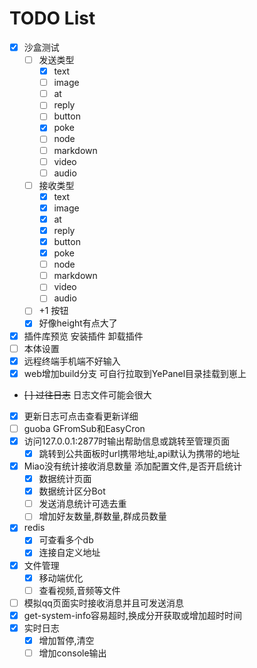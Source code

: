 # TODO List

- [x] 沙盒测试
    - [ ] 发送类型
        - [x] text
        - [ ] image
        - [ ] at
        - [ ] reply
        - [ ] button
        - [x] poke
        - [ ] node
        - [ ] markdown
        - [ ] video
        - [ ] audio
    - [ ] 接收类型
        - [x] text
        - [x] image
        - [x] at
        - [x] reply
        - [x] button
        - [x] poke
        - [ ] node
        - [ ] markdown
        - [ ] video
        - [ ] audio
    - [ ] +1 按钮
    - [x] 好像height有点大了
- [x] 插件库预览 安装插件 卸载插件
- [ ] 本体设置
- [x] 远程终端手机端不好输入
- [x] web增加build分支 可自行拉取到YePanel目录挂载到崽上
- ~~[ ] 过往日志~~ 日志文件可能会很大
- [x] 更新日志可点击查看更新详细
- [ ] guoba GFromSub和EasyCron
- [x] 访问127.0.0.1:2877时输出帮助信息或跳转至管理页面
    - [x] 跳转到公共面板时url携带地址,api默认为携带的地址
- [x] Miao没有统计接收消息数量 添加配置文件,是否开启统计
    - [x] 数据统计页面
    - [x] 数据统计区分Bot
    - [ ] 发送消息统计可选去重
    - [ ] 增加好友数量,群数量,群成员数量
- [x] redis
    - [x] 可查看多个db
    - [x] 连接自定义地址
- [x] 文件管理
    - [x] 移动端优化
    - [ ] 查看视频,音频等文件
- [ ] 模拟qq页面实时接收消息并且可发送消息
- [x] get-system-info容易超时,换成分开获取或增加超时时间
- [x] 实时日志
    - [x] 增加暂停,清空
    - [ ] 增加console输出